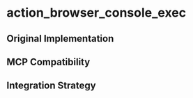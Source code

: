 # action_browser_console_exec

## Original Implementation

## MCP Compatibility

## Integration Strategy

